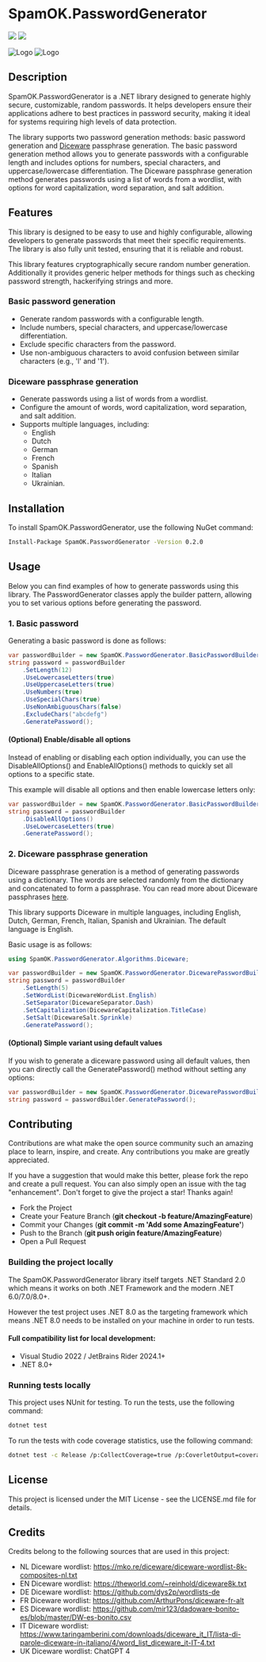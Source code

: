 # SpamOK.PasswordGenerator
[<img src="https://img.shields.io/github/v/release/SpamOK/SpamOK.PasswordGenerator?include_prereleases&logo=github">](https://github.com/SpamOK/SpamOK.PasswordGenerator/releases)  [<img src="https://img.shields.io/github/actions/workflow/status/SpamOK/SpamOK.PasswordGenerator/dotnet-build-run-tests.yml?label=tests">](https://github.com/SpamOK/SpamOK.PasswordGenerator/actions/workflows/dotnet-build-run-tests.yml)

![Logo](https://github.com/SpamOK/SpamOK.PasswordGenerator/assets/6917405/0934ecbf-2c79-432c-bb72-53ad806e8ad4.png#gh-dark-mode-only)
![Logo](https://github.com/SpamOK/SpamOK.PasswordGenerator/assets/6917405/4305b6d8-3078-4202-8e08-e6579237917e.png#gh-light-mode-only)

## Description

SpamOK.PasswordGenerator is a .NET library designed to generate highly secure, customizable, random passwords. It helps developers ensure their applications adhere to best practices in password security, making it ideal for systems requiring high levels of data protection.

The library supports two password generation methods: basic password generation and [Diceware](https://theworld.com/~reinhold/diceware.html) passphrase generation. The basic password generation method allows you to generate passwords with a configurable length and includes options for numbers, special characters, and uppercase/lowercase differentiation. The Diceware passphrase generation method generates passwords using a list of words from a wordlist, with options for word capitalization, word separation, and salt addition.

## Features
This library is designed to be easy to use and highly configurable, allowing developers to generate passwords that meet their specific requirements. The library is also fully unit tested, ensuring that it is reliable and robust.

This library features cryptographically secure random number generation. Additionally it provides generic helper methods
for things such as checking password strength, hackerifying strings and more.

### Basic password generation
- Generate random passwords with a configurable length.
- Include numbers, special characters, and uppercase/lowercase differentiation.
- Exclude specific characters from the password.
- Use non-ambiguous characters to avoid confusion between similar characters (e.g., 'l' and '1').

### Diceware passphrase generation
- Generate passwords using a list of words from a wordlist.
- Configure the amount of words, word capitalization, word separation, and salt addition.
- Supports multiple languages, including:
  - English
  - Dutch
  - German
  - French
  - Spanish
  - Italian
  - Ukrainian.

## Installation

To install SpamOK.PasswordGenerator, use the following NuGet command:

```bash
Install-Package SpamOK.PasswordGenerator -Version 0.2.0
```

## Usage
Below you can find examples of how to generate passwords using this library.
The PasswordGenerator classes apply the builder pattern, allowing you to set various options before generating the password.

### 1. Basic password
Generating a basic password is done as follows:
```csharp
var passwordBuilder = new SpamOK.PasswordGenerator.BasicPasswordBuilder();
string password = passwordBuilder
    .SetLength(12)
    .UseLowercaseLetters(true)
    .UseUppercaseLetters(true)
    .UseNumbers(true)
    .UseSpecialChars(true)
    .UseNonAmbiguousChars(false)
    .ExcludeChars("abcdefg")
    .GeneratePassword();
```

#### (Optional) Enable/disable all options

Instead of enabling or disabling each option individually, you can use the
DisableAllOptions() and EnableAllOptions() methods to quickly set all options to a specific state.

This example will disable all options and then enable lowercase letters only:

```csharp
var passwordBuilder = new SpamOK.PasswordGenerator.BasicPasswordBuilder();
string password = passwordBuilder
    .DisableAllOptions()
    .UseLowercaseLetters(true)
    .GeneratePassword();
```

### 2. Diceware passphrase generation
Diceware passphrase generation is a method of generating passwords using a dictionary. The words are selected randomly from the dictionary and concatenated to form a passphrase.
You can read more about Diceware passphrases [here](https://en.wikipedia.org/wiki/Diceware).

This library supports Diceware in multiple languages, including English, Dutch, German, French, Italian, Spanish and Ukrainian. The default language is English.

Basic usage is as follows:
```csharp
using SpamOK.PasswordGenerator.Algorithms.Diceware;

var passwordBuilder = new SpamOK.PasswordGenerator.DicewarePasswordBuilder();
string password = passwordBuilder
    .SetLength(5)
    .SetWordList(DicewareWordList.English)
    .SetSeparator(DicewareSeparator.Dash)
    .SetCapitalization(DicewareCapitalization.TitleCase)
    .SetSalt(DicewareSalt.Sprinkle)
    .GeneratePassword();
```

#### (Optional) Simple variant using default values
If you wish to generate a diceware password using all default values, then you can directly call the GeneratePassword() method without setting any options:

```csharp
var passwordBuilder = new SpamOK.PasswordGenerator.DicewarePasswordBuilder();
string password = passwordBuilder.GeneratePassword();
```

## Contributing
Contributions are what make the open source community such an amazing place to learn, inspire, and create. Any contributions you make are greatly appreciated.

If you have a suggestion that would make this better, please fork the repo and create a pull request. You can also simply open an issue with the tag "enhancement".
Don't forget to give the project a star! Thanks again!

* Fork the Project
* Create your Feature Branch (**git checkout -b feature/AmazingFeature**)
* Commit your Changes (**git commit -m 'Add some AmazingFeature'**)
* Push to the Branch (**git push origin feature/AmazingFeature**)
* Open a Pull Request

### Building the project locally
The SpamOK.PasswordGenerator library itself targets .NET Standard 2.0 which means it works on both .NET Framework and the modern .NET 6.0/7.0/8.0+.

However the test project uses .NET 8.0 as the targeting framework which means .NET 8.0 needs to be installed on your machine in order to run tests.

#### Full compatibility list for local development:
- Visual Studio 2022 / JetBrains Rider 2024.1+
- .NET 8.0+

### Running tests locally
This project uses NUnit for testing. To run the tests, use the following command:

```bash
dotnet test
```

To run the tests with code coverage statistics, use the following command:

```bash
dotnet test -c Release /p:CollectCoverage=true /p:CoverletOutput=coverage /p:CoverletOutputFormat=opencover
```

## License
This project is licensed under the MIT License - see the LICENSE.md file for details.

## Credits
Credits belong to the following sources that are used in this project:

- NL Diceware wordlist: https://mko.re/diceware/diceware-wordlist-8k-composites-nl.txt
- EN Diceware wordlist: https://theworld.com/~reinhold/diceware8k.txt
- DE Diceware wordlist: https://github.com/dys2p/wordlists-de
- FR Diceware wordlist: https://github.com/ArthurPons/diceware-fr-alt
- ES Diceware wordlist: https://github.com/mir123/dadoware-bonito-es/blob/master/DW-es-bonito.csv
- IT Diceware wordlist: https://www.taringamberini.com/downloads/diceware_it_IT/lista-di-parole-diceware-in-italiano/4/word_list_diceware_it-IT-4.txt
- UK Diceware wordlist: ChatGPT 4

